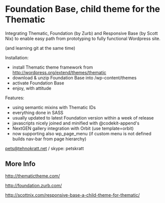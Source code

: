 Foundation Base, child theme for the Thematic
===============

Integrating Thematic, Foundation (by Zurb) and Responsive Base (by Scott Nix) to enable easy path from prototyping to fully functional Wordpress site.

(and learning git at the same time)

Installation:

* install Thematic theme framework from http://wordpress.org/extend/themes/thematic
* download & unzip Foundation Base into /wp-content/themes
* activate Foundation Base
* enjoy, with attitude

Features:

* using semantic mixins with Thematic IDs
* everything done in SASS
* usually updated to latest Foundation version within a week of release
* javascripts nicely joined and minified with @codekit-append's
* NextGEN gallery integration with Orbit (use template=orbit)
* now supporting also wp_page_menu (if custom menu is not defined builds nav-bar from page hierarchy)

pets@tehnokratt.net / skype: petskratt

More Info
-------------

http://thematictheme.com/

http://foundation.zurb.com/

http://scottnix.com/responsive-base-a-child-theme-for-thematic/